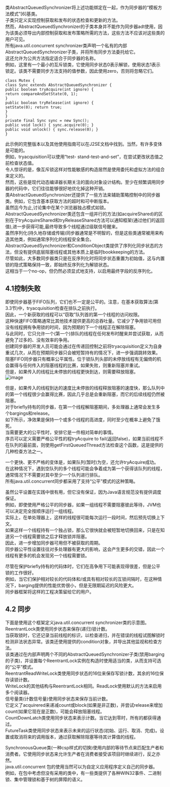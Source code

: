类AbstractQueuedSynchronizer将上述功能绑定在一起，作为同步器的“模板方法模式”[6]基类。<br>
子类只定义实现控制获取和发布的状态检查和更新的方法。<br>
然而，AbstractQueuedSynchronizer的子类本身并不能作为同步器adt使用，因为该类必须导出内部控制获取和发布策略所需的方法，这些方法不应该对这些类的用户可见。<br>
所有java.util.concurrent synchronizer类声明一个私有的内部AbstractQueuedSynchronizer子类，并将所有同步方法委托给它。<br>
这还允许为公共方法指定适合于同步器的名称。<br>
例如，这里有一个最小的互斥锁类，它使用同步状态0表示解锁，使用状态1表示锁定。该类不需要同步方法支持的值参数，因此使用zero，否则将忽略它们。
```
class Mutex {
class Sync extends AbstractQueuedSynchronizer {
public boolean tryAcquire(int ignore) {
return compareAndSetState(0, 1);
}
public boolean tryRelease(int ignore) {
setState(0); return true;
}
}
private final Sync sync = new Sync();
public void lock() { sync.acquire(0); }
public void unlock() { sync.release(0); }
}
```
此示例的完整版本以及其他使用指南可以在J2SE文档中找到。当然，有许多变体是可能的。<br>
例如，tryacquisition可以使用“test- stand-test-and-set”，在尝试更改状态值之前检查状态值。<br>
令人惊讶的是，像互斥锁这样对性能敏感的构造居然是使用委托和虚拟方法的组合来定义的。<br>
然而，这些是现代动态编译器长期关注的面向对象设计结构。至少在频繁调用同步器的代码中，它们往往能够很好地优化掉这种开销。<br>
类AbstractQueuedSynchronizer还提供了一些方法来辅助策略控制中的同步器类。例如，它包含基本获取方法的超时和可中断版本。<br>
虽然迄今为止,讨论集中在某个浏览器独占模式如锁。<br>
AbstractQueuedSynchronizer类还包含一组并行的方法(如acquireShared)的区别在于tryAcquireShared和tryReleaseShared方法可以通知框架(通过他们的返回值),进一步获得可能,最终导致多个线程通过级联信号醒来。<br>
虽然序列化(持久地存储或传输)同步器通常是不明智的，但是这些类通常被用来构造其他类，例如通常序列化的线程安全集合。<br>
AbstractQueuedSynchronizer和ConditionObject类提供了序列化同步状态的方法，但没有提供底层阻塞线程或其他本质上是临时bookkeeping的方法。<br>
尽管如此，大多数同步器类只是在反序列化时将同步状态重置为初始值，这与内置锁的隐式策略保持一致，即始终反序列化为解锁状态。<br>
这相当于一个no-op，但仍然必须显式地支持，以启用最终字段的反序列化。<br>

4.1控制失败
--

即使同步器基于FIFO队列，它们也不一定是公平的。注意，在基本获取算法(第3.3节)中，tryacquisition检查在排队之前执行。<br>
因此，一个新获取的线程可以“窃取”队列首的第一个线程的访问权限。<br>
这种快速FIFO策略通常比其他技术提供更高的总吞吐量。它减少了争用锁可用但没有线程拥有争用锁的时间，因为预期的下一个线程正在解除阻塞。<br>
与此同时，它只允许一个(第一个)排队的线程在任何发布时醒来并尝试获取，从而避免了过多的、没有效率的争用。<br>
创建同步器的开发人员可能会通过在传递回控制之前将tryacquisition定义为自身重试几次，从而在预期同步器只会被短暂持有的情况下，进一步强调跳转效果。<br>
阻塞FIFO同步器只有概率公平属性。位于锁队列头部的未停放线程有无偏倚的机会赢得与任何传入的阻塞线程的比赛，如果失败，则重新阻塞并重试。<br>
但是，如果传入的线程比未停放的线程更快到达，则需要释放阻塞。<br>
![image](https://github.com/sushengmiyan/JUC_start/blob/master/images/002.jpg)<br>

但是，如果传入的线程到达的速度比未停放的线程释放阻塞的速度快，那么队列中的第一个线程很少会赢得比赛，因此几乎总是会重新阻塞，而它的后续线程仍然被阻塞。<br>对于briefly持有的同步器，在第一个线程解阻塞期间，多处理器上通常会发生多个bargings和release。<br>
如下所示，净效果是保持一个或多个线程的高进度，同时至少在概率上避免了饿死。<br>
当需要更大的公平性时，安排它是一件相对简单的事情。<br>
序员可以定义需要严格公平性的程tryAcquire to fail(返回false)，如果当前线程不在队列的最前面，则使用getFirstQueuedThread方法检查这个函数，这是提供的几种检查方法之一。<br>

一个更快、更不严格的变体是，如果队列(暂时)为空，还允许tryAcquire成功。<br>
在这种情况下，遇到空队列的多个线程可能会争着成为第一个获得该队列的线程，通常情况下不需要对其中至少一个队列进行排队。<br>
所有java.util.concurrent同步都采用了支持“公平”模式的这种策略。<br>

虽然公平设置在实践中很有用，但它没有保证，因为Java语言规范没有提供调度保证。<br>
例如，即使使用严格公平的同步器，如果一组线程不需要阻塞彼此等待，JVM也可以决定完全按顺序运行一组线程。<br>
实际上，在单处理器上，这样的线程很可能每次运行一段时间，然后预先切换上下文。<br>
如果这样一个线程持有一个独占锁，那么它很快就会被短暂地切换回来，只是在知道另一个线程需要锁之后才释放锁并阻塞。<br>
因此，进一步增加同步器可用但不被获取的周期。<br>
同步器公平性设置往往对多处理器有更大的影响，这会产生更多的交错，因此一个线程有更多的机会发现另一个线程需要锁。<br>

尽管在保护briefly持有的代码体时，它们在高争用下可能表现得很差，但是公平锁的工作很好。<br>
例如，当它们保护相对较长的代码体和/或具有相对较长的互锁间隔时，在这种情况下，barging提供的性能优势很小，但是无限期延迟的风险更大。<br>
同步器框架将这样的工程决策留给它的用户。<br>

4.2 同步
--

下面是使用这个框架定义java.util.concurrent synchronizer类的示意图。ReentrantLock类使用同步状态来保存(递归)锁计数。<br>
当获取锁时，它还记录当前线程的标识，以检查递归，并在错误的线程试图解锁时检测非法状态异常。该类还使用提供的condition对象，并导出其他监视和检查方法。<br>
该类通过在内部声明两个不同的AbstractQueuedSynchronizer子类(禁用barging的子类)，并设置每个ReentrantLock实例在构造时使用适当的类，从而支持可选的“公平”模式。<br>
ReentrantReadWriteLock类使用同步状态的16位来保存写锁计数，其余的16位保存读锁计数。<br>
WriteLock的其他结构与ReentrantLock相同。ReadLock使用默认的方法来启用多个阅读器。<br>
信号量类(计数信号量)使用同步状态来保存当前计数。<br>
它定义了acquirered来递减count或block(如果是非正数)，并尝试release来增加count(如果它现在是正数)，可能会释放阻塞线程。<br>
CountDownLatch类使用同步状态来表示计数。当它达到零时，所有的都获得通过。<br>
FutureTask类使用同步状态来表示未来的运行状态(初始、运行、取消、完成)。设置或取消将来的调用版本，通过获取解除阻塞等待其计算值的线程。<br>

SynchronousQueue类(一种csp样式的切换)使用内部的等待节点来匹配生产者和消费者。它使用同步状态来允许生产者在消费者接受该项目时继续进行，反之亦然。<br>java.util.concurrent 包的使用当然可以为自定义应用程序定义自己的同步器。<br>
例如，在包中考虑但没有采用的类中，有一些类提供了各种WIN32事件、二进制锁、集中管理锁和基于树的屏障的语义。<br>






